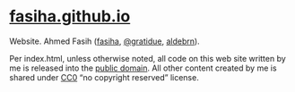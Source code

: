 # [fasiha.github.io](https://fasiha.github.io/)

Website. Ahmed Fasih ([fasiha](https://github.com/fasiha/), [@gratidue](https://twitter.com/gratidue), [aldebrn](https://keybase.io/aldebrn)).

Per index.html, unless otherwise noted, all code on this web site written by me is released into the <a href="http://unlicense.org/">public domain</a>. All other content created by me is shared under <a href="https://wiki.creativecommons.org/wiki/CC0">CC0</a> “no copyright reserved” license.
